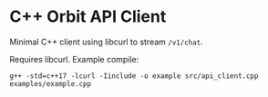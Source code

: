 # C++ Orbit API Client

Minimal C++ client using libcurl to stream `/v1/chat`.

Requires libcurl. Example compile:

```
g++ -std=c++17 -lcurl -Iinclude -o example src/api_client.cpp examples/example.cpp
```

